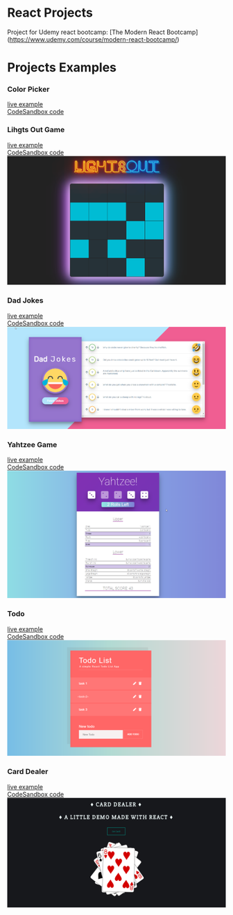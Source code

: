 # React Projects

Project for Udemy react bootcamp: [The Modern React Bootcamp] (https://www.udemy.com/course/modern-react-bootcamp/)

# Projects Examples

### Color Picker
[live example](https://6n8z0.csb.app/)<br/>
[CodeSandbox code](https://codesandbox.io/s/react-hooks-color-picker-6n8z0)<br/>

### Lihgts Out Game
[live example](https://fg516.csb.app/)<br/>
[CodeSandbox code](https://codesandbox.io/s/react-lights-out-game-fg516)<br/>
<img src="https://github.com/Kersic/ReactPracticeProjects/blob/master/8-lights-out-game/2019-11-06%2020_19_48-Microsoft%20Edge.png" width="600">

### Dad Jokes
[live example](https://wx76e.csb.app/)<br/>
[CodeSandbox code](https://codesandbox.io/s/react-dad-jokes-wx76e)<br/>
<img src="https://github.com/Kersic/ReactPracticeProjects/blob/master/12-dad-jokes/2019-11-26%2020_00_30-React%20App.png" width="600">

### Yahtzee Game
[live example](https://nw8md.csb.app/)<br/>
[CodeSandbox code](https://codesandbox.io/s/cranky-rgb-nw8md)<br/>
<img src="https://github.com/Kersic/ReactPracticeProjects/blob/master/10-yahtzee-game/2019-11-19%2018_26_15-React%20App.png" width="600">

### Todo
[live example](https://fwq6s.csb.app/)<br/>
[CodeSandbox code](https://codesandbox.io/s/react-todo-list-fwq6s)<br/>
<img src="https://github.com/Kersic/ReactPracticeProjects/blob/master/9-todo/todo.png" width="600">

### Card Dealer
[live example](https://2z1m7.csb.app/)<br/>
[CodeSandbox code](https://codesandbox.io/s/react-card-dealer-2z1m7)<br/>
<img src="https://github.com/Kersic/ReactPracticeProjects/blob/master/11-card-dealer/2019-11-15%2011_33_03-sweet-driscoll-2z1m7%20-%20CodeSandbox.png" width="600">
